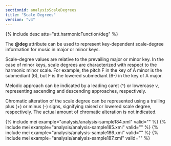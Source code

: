 ```yaml
---
sectionid: analysisScaleDegrees
title: "Scale Degrees"
version: "v4"
---
```


{% include desc atts="att.harmonicFunction/deg" %}

The **@deg** attribute can be used to represent key-dependent scale-degree information for music in major or minor keys.

Scale-degree values are relative to the prevailing major or minor key. In the case of minor keys, scale degrees are characterized with respect to the harmonic minor scale. For example, the pitch F in the key of A minor is the submediant (6), but F is the lowered submediant (6-) in the key of A major.

Melodic approach can be indicated by a leading caret (^) or lowercase v, representing ascending and descending approaches, respectively.

Chromatic alteration of the scale degree can be represented using a trailing plus (+) or minus (-) signs, signifying raised or lowered scale degree, respectively. The actual amount of chromatic alteration is not indicated.

{% include mei example="analysis/analysis-sample184.xml" valid="" %}
{% include mei example="analysis/analysis-sample185.xml" valid="" %}
{% include mei example="analysis/analysis-sample186.xml" valid="" %}
{% include mei example="analysis/analysis-sample187.xml" valid="" %}
